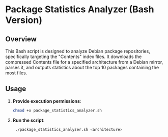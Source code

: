 # Package Statistics Analyzer (Bash Version)

## Overview
This Bash script is designed to analyze Debian package repositories, specifically targeting the "Contents" index files. It downloads the compressed Contents file for a specified architecture from a Debian mirror, parses it, and outputs statistics about the top 10 packages containing the most files.

## Usage
1. **Provide execution permissions**:
   ```bash
   chmod +x package_statistics_analyzer.sh
   ```
2. **Run the script**:
   ```bash
    ./package_statistics_analyzer.sh <architecture>
   ```
